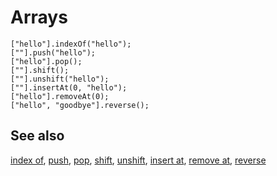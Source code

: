 # Arrays

```cards
["hello"].indexOf("hello");
[""].push("hello");
["hello"].pop();
[""].shift();
[""].unshift("hello");
[""].insertAt(0, "hello");
["hello"].removeAt(0);
["hello", "goodbye"].reverse();
```

## See also

[index of](/reference/arrays/index-of), [push](/reference/arrays/push), [pop](/reference/arrays/pop),
[shift](/reference/arrays/shift), [unshift](/reference/arrays/unshift), [insert at](/reference/arrays/insert-at),
[remove at](/reference/arrays/remove-at), [reverse](/reference/arrays/reverse)
